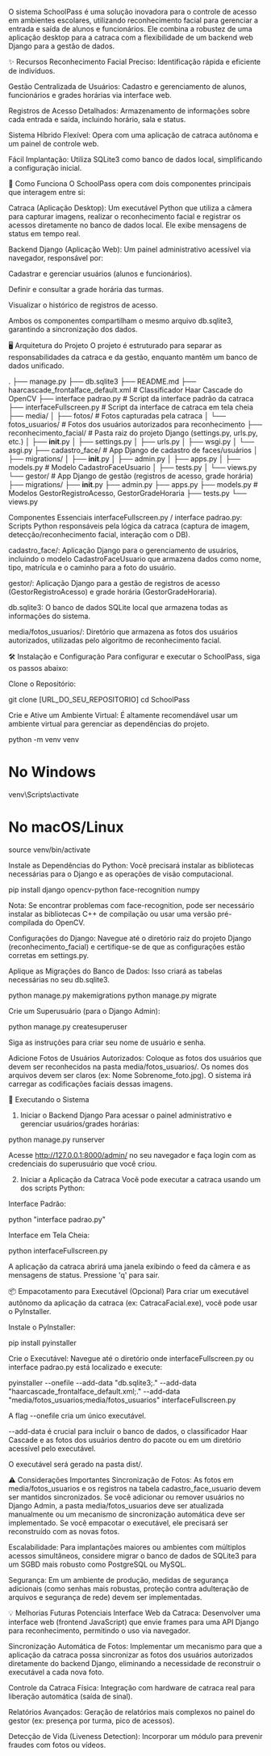 O sistema SchoolPass é uma solução inovadora para o controle de acesso em ambientes escolares, utilizando reconhecimento facial para gerenciar a entrada e saída de alunos e funcionários. Ele combina a robustez de uma aplicação desktop para a catraca com a flexibilidade de um backend web Django para a gestão de dados.

✨ Recursos
Reconhecimento Facial Preciso: Identificação rápida e eficiente de indivíduos.

Gestão Centralizada de Usuários: Cadastro e gerenciamento de alunos, funcionários e grades horárias via interface web.

Registros de Acesso Detalhados: Armazenamento de informações sobre cada entrada e saída, incluindo horário, sala e status.

Sistema Híbrido Flexível: Opera com uma aplicação de catraca autônoma e um painel de controle web.

Fácil Implantação: Utiliza SQLite3 como banco de dados local, simplificando a configuração inicial.

🚀 Como Funciona
O SchoolPass opera com dois componentes principais que interagem entre si:

Catraca (Aplicação Desktop): Um executável Python que utiliza a câmera para capturar imagens, realizar o reconhecimento facial e registrar os acessos diretamente no banco de dados local. Ele exibe mensagens de status em tempo real.

Backend Django (Aplicação Web): Um painel administrativo acessível via navegador, responsável por:

Cadastrar e gerenciar usuários (alunos e funcionários).

Definir e consultar a grade horária das turmas.

Visualizar o histórico de registros de acesso.

Ambos os componentes compartilham o mesmo arquivo db.sqlite3, garantindo a sincronização dos dados.

🖥️ Arquitetura do Projeto
O projeto é estruturado para separar as responsabilidades da catraca e da gestão, enquanto mantêm um banco de dados unificado.

.
├── manage.py
├── db.sqlite3
├── README.md
├── haarcascade_frontalface_default.xml # Classificador Haar Cascade do OpenCV
├── interface padrao.py                 # Script da interface padrão da catraca
├── interfaceFullscreen.py              # Script da interface de catraca em tela cheia
├── media/
│   ├── fotos/                  # Fotos capturadas pela catraca
│   └── fotos_usuarios/         # Fotos dos usuários autorizados para reconhecimento
├── reconhecimento_facial/      # Pasta raiz do projeto Django (settings.py, urls.py, etc.)
│   ├── __init__.py
│   ├── settings.py
│   ├── urls.py
│   ├── wsgi.py
│   └── asgi.py
├── cadastro_face/              # App Django de cadastro de faces/usuários
│   ├── migrations/
│   ├── __init__.py
│   ├── admin.py
│   ├── apps.py
│   ├── models.py               # Modelo CadastroFaceUsuario
│   ├── tests.py
│   └── views.py
└── gestor/                     # App Django de gestão (registros de acesso, grade horária)
    ├── migrations/
    ├── __init__.py
    ├── admin.py
    ├── apps.py
    ├── models.py               # Modelos GestorRegistroAcesso, GestorGradeHoraria
    ├── tests.py
    └── views.py

Componentes Essenciais
interfaceFullscreen.py / interface padrao.py: Scripts Python responsáveis pela lógica da catraca (captura de imagem, detecção/reconhecimento facial, interação com o DB).

cadastro_face/: Aplicação Django para o gerenciamento de usuários, incluindo o modelo CadastroFaceUsuario que armazena dados como nome, tipo, matrícula e o caminho para a foto do usuário.

gestor/: Aplicação Django para a gestão de registros de acesso (GestorRegistroAcesso) e grade horária (GestorGradeHoraria).

db.sqlite3: O banco de dados SQLite local que armazena todas as informações do sistema.

media/fotos_usuarios/: Diretório que armazena as fotos dos usuários autorizados, utilizadas pelo algoritmo de reconhecimento facial.

🛠️ Instalação e Configuração
Para configurar e executar o SchoolPass, siga os passos abaixo:

Clone o Repositório:

git clone [URL_DO_SEU_REPOSITORIO]
cd SchoolPass

Crie e Ative um Ambiente Virtual:
É altamente recomendável usar um ambiente virtual para gerenciar as dependências do projeto.

python -m venv venv
# No Windows
venv\Scripts\activate
# No macOS/Linux
source venv/bin/activate

Instale as Dependências do Python:
Você precisará instalar as bibliotecas necessárias para o Django e as operações de visão computacional.

pip install django opencv-python face-recognition numpy

Nota: Se encontrar problemas com face-recognition, pode ser necessário instalar as bibliotecas C++ de compilação ou usar uma versão pré-compilada do OpenCV.

Configurações do Django:
Navegue até o diretório raiz do projeto Django (reconhecimento_facial) e certifique-se de que as configurações estão corretas em settings.py.

Aplique as Migrações do Banco de Dados:
Isso criará as tabelas necessárias no seu db.sqlite3.

python manage.py makemigrations
python manage.py migrate

Crie um Superusuário (para o Django Admin):

python manage.py createsuperuser

Siga as instruções para criar seu nome de usuário e senha.

Adicione Fotos de Usuários Autorizados:
Coloque as fotos dos usuários que devem ser reconhecidos na pasta media/fotos_usuarios/. Os nomes dos arquivos devem ser claros (ex: Nome Sobrenome_foto.jpg). O sistema irá carregar as codificações faciais dessas imagens.

🚀 Executando o Sistema
1. Iniciar o Backend Django
Para acessar o painel administrativo e gerenciar usuários/grades horárias:

python manage.py runserver

Acesse http://127.0.0.1:8000/admin/ no seu navegador e faça login com as credenciais do superusuário que você criou.

2. Iniciar a Aplicação da Catraca
Você pode executar a catraca usando um dos scripts Python:

Interface Padrão:

python "interface padrao.py"

Interface em Tela Cheia:

python interfaceFullscreen.py

A aplicação da catraca abrirá uma janela exibindo o feed da câmera e as mensagens de status. Pressione 'q' para sair.

📦 Empacotamento para Executável (Opcional)
Para criar um executável autônomo da aplicação da catraca (ex: CatracaFacial.exe), você pode usar o PyInstaller.

Instale o PyInstaller:

pip install pyinstaller

Crie o Executável:
Navegue até o diretório onde interfaceFullscreen.py ou interface padrao.py está localizado e execute:

pyinstaller --onefile --add-data "db.sqlite3;." --add-data "haarcascade_frontalface_default.xml;." --add-data "media/fotos_usuarios;media/fotos_usuarios" interfaceFullscreen.py

A flag --onefile cria um único executável.

--add-data é crucial para incluir o banco de dados, o classificador Haar Cascade e as fotos dos usuários dentro do pacote ou em um diretório acessível pelo executável.

O executável será gerado na pasta dist/.

⚠️ Considerações Importantes
Sincronização de Fotos: As fotos em media/fotos_usuarios e os registros na tabela cadastro_face_usuario devem ser mantidos sincronizados. Se você adicionar ou remover usuários no Django Admin, a pasta media/fotos_usuarios deve ser atualizada manualmente ou um mecanismo de sincronização automática deve ser implementado. Se você empacotar o executável, ele precisará ser reconstruído com as novas fotos.

Escalabilidade: Para implantações maiores ou ambientes com múltiplos acessos simultâneos, considere migrar o banco de dados de SQLite3 para um SGBD mais robusto como PostgreSQL ou MySQL.

Segurança: Em um ambiente de produção, medidas de segurança adicionais (como senhas mais robustas, proteção contra adulteração de arquivos e segurança de rede) devem ser implementadas.

💡 Melhorias Futuras Potenciais
Interface Web da Catraca: Desenvolver uma interface web (frontend JavaScript) que envie frames para uma API Django para reconhecimento, permitindo o uso via navegador.

Sincronização Automática de Fotos: Implementar um mecanismo para que a aplicação da catraca possa sincronizar as fotos dos usuários autorizados diretamente do backend Django, eliminando a necessidade de reconstruir o executável a cada nova foto.

Controle da Catraca Física: Integração com hardware de catraca real para liberação automática (saída de sinal).

Relatórios Avançados: Geração de relatórios mais complexos no painel do gestor (ex: presença por turma, pico de acessos).

Detecção de Vida (Liveness Detection): Incorporar um módulo para prevenir fraudes com fotos ou vídeos.